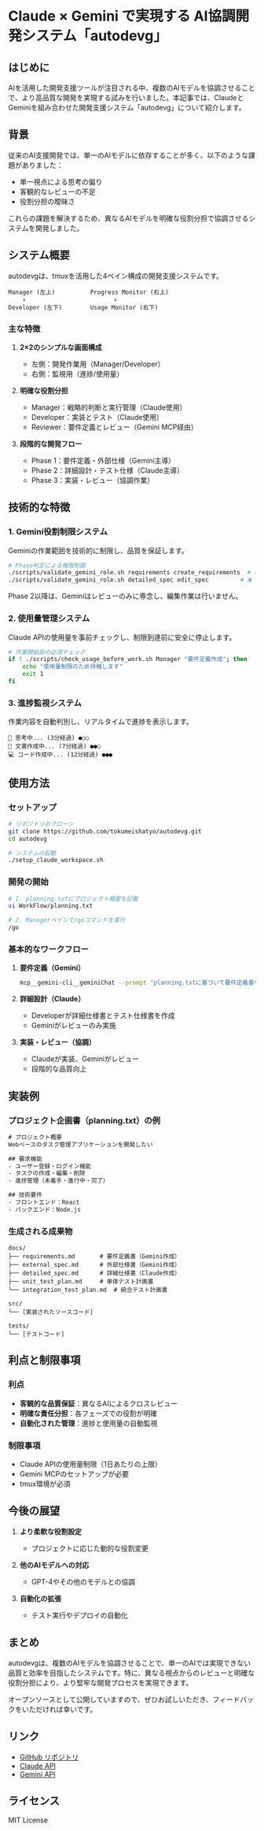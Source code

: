 # Claude × Gemini で実現する AI協調開発システム「autodevg」

## はじめに

AIを活用した開発支援ツールが注目される中、複数のAIモデルを協調させることで、より高品質な開発を実現する試みを行いました。本記事では、ClaudeとGeminiを組み合わせた開発支援システム「autodevg」について紹介します。

## 背景

従来のAI支援開発では、単一のAIモデルに依存することが多く、以下のような課題がありました：

- 単一視点による思考の偏り
- 客観的なレビューの不足
- 役割分担の曖昧さ

これらの課題を解決するため、異なるAIモデルを明確な役割分担で協調させるシステムを開発しました。

## システム概要

autodevgは、tmuxを活用した4ペイン構成の開発支援システムです。

```
Manager (左上)          Progress Monitor (右上)
    ↓                         ↓
Developer (左下)        Usage Monitor (右下)
```

### 主な特徴

1. **2×2のシンプルな画面構成**
   - 左側：開発作業用（Manager/Developer）
   - 右側：監視用（進捗/使用量）

2. **明確な役割分担**
   - Manager：戦略的判断と実行管理（Claude使用）
   - Developer：実装とテスト（Claude使用）
   - Reviewer：要件定義とレビュー（Gemini MCP経由）

3. **段階的な開発フロー**
   - Phase 1：要件定義・外部仕様（Gemini主導）
   - Phase 2：詳細設計・テスト仕様（Claude主導）
   - Phase 3：実装・レビュー（協調作業）

## 技術的な特徴

### 1. Gemini役割制限システム

Geminiの作業範囲を技術的に制限し、品質を保証します。

```bash:scripts/validate_gemini_role.sh
# Phase判定による権限制御
./scripts/validate_gemini_role.sh requirements create_requirements  # ✅ 許可
./scripts/validate_gemini_role.sh detailed_spec edit_spec         # ❌ 禁止
```

Phase 2以降は、Geminiはレビューのみに専念し、編集作業は行いません。

### 2. 使用量管理システム

Claude APIの使用量を事前チェックし、制限到達前に安全に停止します。

```bash
# 作業開始前の必須チェック
if ! ./scripts/check_usage_before_work.sh Manager "要件定義作成"; then
    echo "使用量制限のため待機します"
    exit 1
fi
```

### 3. 進捗監視システム

作業内容を自動判別し、リアルタイムで進捗を表示します。

```
💭 思考中... (3分経過) ●○○
📝 文書作成中... (7分経過) ●●○
💻 コード作成中... (12分経過) ●●●
```

## 使用方法

### セットアップ

```bash
# リポジトリのクローン
git clone https://github.com/tokumeishatyo/autodevg.git
cd autodevg

# システムの起動
./setup_claude_workspace.sh
```

### 開発の開始

```bash
# 1. planning.txtにプロジェクト概要を記載
vi WorkFlow/planning.txt

# 2. Managerペインで/goコマンドを実行
/go
```

### 基本的なワークフロー

1. **要件定義（Gemini）**
   ```bash
   mcp__gemini-cli__geminiChat --prompt "planning.txtに基づいて要件定義書を作成"
   ```

2. **詳細設計（Claude）**
   - Developerが詳細仕様書とテスト仕様書を作成
   - Geminiがレビューのみ実施

3. **実装・レビュー（協調）**
   - Claudeが実装、Geminiがレビュー
   - 段階的な品質向上

## 実装例

### プロジェクト企画書（planning.txt）の例

```markdown:WorkFlow/planning.txt
# プロジェクト概要
Webベースのタスク管理アプリケーションを開発したい

## 要求機能
- ユーザー登録・ログイン機能
- タスクの作成・編集・削除
- 進捗管理（未着手・進行中・完了）

## 技術要件
- フロントエンド：React
- バックエンド：Node.js
```

### 生成される成果物

```
docs/
├── requirements.md       # 要件定義書（Gemini作成）
├── external_spec.md      # 外部仕様書（Gemini作成）
├── detailed_spec.md      # 詳細仕様書（Claude作成）
├── unit_test_plan.md     # 単体テスト計画書
└── integration_test_plan.md  # 統合テスト計画書

src/
└── [実装されたソースコード]

tests/
└── [テストコード]
```

## 利点と制限事項

### 利点

- **客観的な品質保証**：異なるAIによるクロスレビュー
- **明確な責任分担**：各フェーズでの役割が明確
- **自動化された管理**：進捗と使用量の自動監視

### 制限事項

- Claude APIの使用量制限（1日あたりの上限）
- Gemini MCPのセットアップが必要
- tmux環境が必須

## 今後の展望

1. **より柔軟な役割設定**
   - プロジェクトに応じた動的な役割変更

2. **他のAIモデルへの対応**
   - GPT-4やその他のモデルとの協調

3. **自動化の拡張**
   - テスト実行やデプロイの自動化

## まとめ

autodevgは、複数のAIモデルを協調させることで、単一のAIでは実現できない品質と効率を目指したシステムです。特に、異なる視点からのレビューと明確な役割分担により、より堅牢な開発プロセスを実現できます。

オープンソースとして公開していますので、ぜひお試しいただき、フィードバックをいただければ幸いです。

## リンク

- [GitHub リポジトリ](https://github.com/tokumeishatyo/autodevg)
- [Claude API](https://www.anthropic.com/api)
- [Gemini API](https://ai.google.dev/)

## ライセンス

MIT License